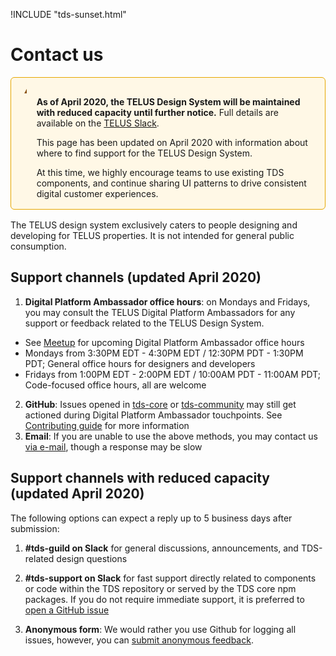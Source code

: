 !INCLUDE "tds-sunset.html"

# Contact us

<div style="display: flex; flex-direction: row; wrap: nowrap; padding: 1rem; background-color: rgb(255, 248, 230); margin-bottom: 1rem; border: 1px solid rgb(230, 167, 0); border-radius: 6px;">
  <div style="margin-right: 1rem; height: 100%;">
    <svg style="display: inline-block; vertical-align: middle;" width="20" height="20">
      <path
        fill="#8C5415"
        fill-rule="evenodd"
        d="M10.878 1.61l8.315 15.244a1 1 0 0 1-.878 1.48H1.685a1 1 0 0 1-.878-1.48L9.122 1.61a1 1 0 0 1 1.756 0zM10 16.794c.46 0 .833-.402.833-.898 0-.495-.373-.897-.833-.897-.46 0-.833.402-.833.897 0 .496.373.898.833.898zm-.022-2.885c.347 0 .63-.297.64-.67l.179-6.698c.01-.388-.28-.709-.64-.709h-.35c-.361 0-.65.32-.64.708l.171 6.699c.01.373.294.67.64.67z"
      />
    </svg>
  </div>
  <div>
    <p>
      <strong>As of April 2020, the TELUS Design System will be maintained with reduced capacity until further notice.</strong>
      Full details are available on the <a href="https://telusdigital.slack.com/archives/C02B5E4AC/p1587147916343700">TELUS Slack</a>.
    </p>
    <p>
      This page has been updated on April 2020 with information about where to find support for the TELUS Design System.
    </p>
    <p style="margin-bottom: 0;">
      At this time, we highly encourage teams to use existing TDS components, and continue sharing UI patterns to drive consistent digital customer experiences.
    </p>
  </div>
</div>

The TELUS design system exclusively caters to people designing and developing for TELUS properties.
It is not intended for general public consumption.

## Support channels (updated April 2020)

<!-- prettier-ignore-start -->

1. **Digital Platform Ambassador office hours**: on Mondays and Fridays, you may consult the TELUS Digital Platform Ambassadors for any support or feedback related to the TELUS Design System.
  - See [Meetup](https://www.meetup.com/TELUS-Digital/events/) for upcoming Digital Platform Ambassador office hours
  - Mondays from 3:30PM EDT - 4:30PM EDT / 12:30PM PDT - 1:30PM PDT; General office hours for designers and developers
  - Fridays from 1:00PM EDT - 2:00PM EDT / 10:00AM PDT - 11:00AM PDT; Code-focused office hours, all are welcome
2. **GitHub**: Issues opened in [tds-core](https://github.com/telus/tds-core/issues) or [tds-community](https://github.com/telus/tds-community/issues/) may still get actioned during Digital Platform Ambassador touchpoints. See [Contributing guide](contributing/contributing.md#how-to) for more information
3. **Email**: If you are unable to use the above methods, you may contact us [via e-mail](mailto:n6k7q6p0r9m4c1l4@telusdigital.slack.com), though a response may be slow

<!-- prettier-ignore-end -->

## Support channels with reduced capacity (updated April 2020)

The following options can expect a reply up to 5 business days after submission:

1. **#tds-guild on Slack** for general discussions, announcements, and TDS-related design questions

2. **#tds-support on Slack** for fast support directly related to components or code within the TDS repository or served by the TDS core npm packages. If you do not require immediate support, it is preferred to [open a GitHub issue](contributing/contributing.md#1-submit-issue)

3. **Anonymous form**: We would rather you use Github for logging all issues, however, you can [submit anonymous feedback](http://bit.ly/TDSAnonFeedback).
